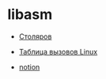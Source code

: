 # libasm

* [Столяров](http://www.stolyarov.info/books/asm_unix)

* [Таблица вызовов Linux](https://chromium.googlesource.com/chromiumos/docs/+/master/constants/syscalls.md#x86_64-64_bit)

* [notion](https://www.notion.so/LibASM-eaf6e4370032461398127c5f41d12279)
